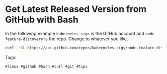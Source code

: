 # Get Latest Released Version from GitHub with Bash

In the following example `kubernetes-sigs` is the GitHub account and
`node-feature-discovery` is the repo. Change to whatever you like.

```bash
curl -sSL https://api.github.com/repos/kubernetes-sigs/node-feature-discovery/releases/latest | jq -r .name
```

Tags:

    #linux #github #bash #curl #git #tips
